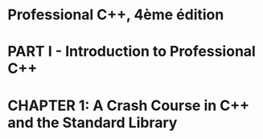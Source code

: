 
# Professional C++, 4ème édition
# PART I - Introduction to Professional C++
# CHAPTER 1: A Crash Course in C++ and the Standard Library
